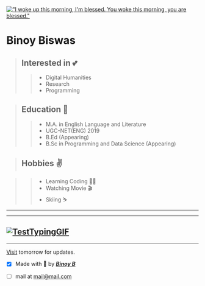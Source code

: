 [![ "I woke up this morning, I'm blessed. You woke this morning, you are blessed." ](https://scontent.fccu3-1.fna.fbcdn.net/v/t1.6435-9/p180x540/73458645_1377498012410387_5595597519099789312_n.jpg?_nc_cat=107&ccb=1-5&_nc_sid=e3f864&_nc_ohc=2eqnjS4ThpUAX92VU0b&_nc_ht=scontent.fccu3-1.fna&oh=00_AT-mAiXMWx9c_Z3UQCUQQkouPpVuZVW9fPg236GbjhMmHA&oe=61E72C63 "I woke up this morning, I am blessed. You woke up this morning, you are blessed.")](https://8bin.github.io/)


# **Binoy Biswas**

> ## Interested in 💕
>>- Digital Humanities 
>>- Research
>>- Programming

> ## Education 🔰
>>- M.A. in English Language and Literature
>>- UGC-NET(ENG) 2019
>>- B.Ed (Appearing)
>>- B.Sc in Programming and Data Science (Appearing)

>## Hobbies ✌️

>>- Learning Coding 🧑‍💻 
>>- Watching Movie 🎬
>>- Skiing ⛷️

---








---






[![TestTypingGIF](https://user-images.githubusercontent.com/76905816/147009373-b6ea42e7-b49f-4e81-926d-d6955f0a7eec.gif "Do not Scroll !")](https://8bin.github.io/)
---
---
[Visit](https://8bin.github.io/) tomorrow for updates.

- [X] Made with 💖 by ***[Binoy B](https://www.facebook.com/BenuBinoy)***  
- [ ] mail at <mail@mail.com>


